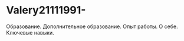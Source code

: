 # Valery21111991-

Образование. 
Дополнительное образование.
Опыт работы. 
О себе.
Ключевые навыки. 
